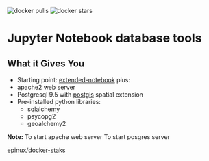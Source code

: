 ![docker pulls](https://img.shields.io/docker/pulls/epinux/db-notebook.svg) ![docker stars](https://img.shields.io/docker/stars/epinux/db-notebook.svg)

# Jupyter Notebook database tools

## What it Gives You

* Starting point: [extended-notebook](../extended-notebook/README.md) plus:
* apache2 web server
* Postgresql 9.5 with [postgis]() spatial extension
* Pre-installed python libraries:
    * sqlalchemy
    * psycopg2
    * geoalchemy2
	
**Note:**
 To start apache web server
 To start posgres server
 
 
 
 [epinux/docker-staks](../README.md)